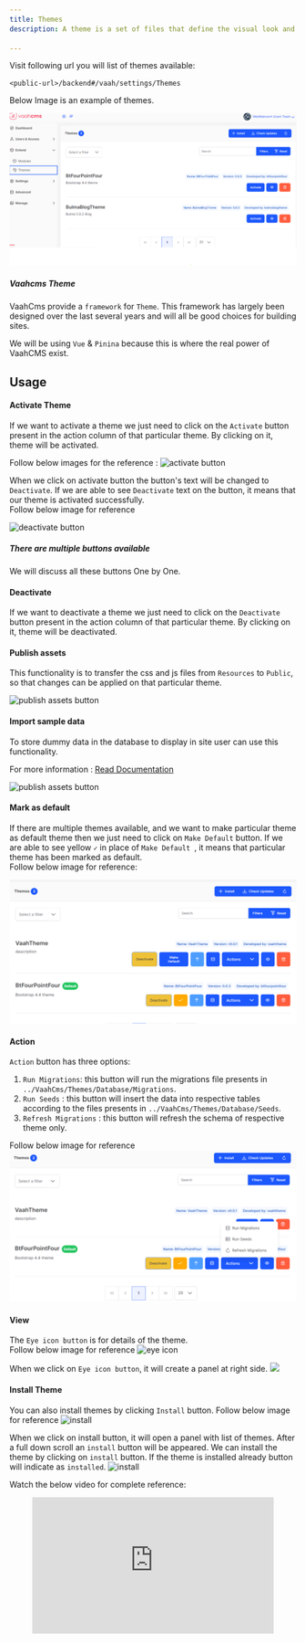 ```yaml
---
title: Themes
description: A theme is a set of files that define the visual look and feel of your site. The modules that run on your site determine which content (including HTML text and other data stored in the database, uploaded images, and any other asset files) is displayed on the pages of your site. The theme determines the HTML markup and CSS styling that wraps the content.

---
```






Visit following url you will list of themes available:
```http request
<public-url>/backend#/vaah/settings/Themes
```
Below Image is an example of themes.

<img src="/images/2.x-themes-1.png">


##### Vaahcms Theme

VaahCms provide a `framework` for `Theme`. This framework has largely been designed over the last several years and will all be good choices for building sites.

We will be using `Vue` & `Pinina` because this is where the real power of VaahCMS exist.

## Usage

#### Activate Theme

If we want to activate a theme we just need to click on the  `Activate` button present in the action column of that particular theme. By clicking on it, theme will be activated.

Follow below images for the reference :
<img src="/images/e-themes-1.png" alt="activate button">

When we click on activate button the button's text will be changed to ```Deactivate```.
If we are able to see ```Deactivate``` text on the button, it means that our theme is activated successfully.   
Follow below image for reference

<img src="/images/e-themes-2.png" alt="deactivate button">

##### There are multiple buttons available
We will discuss all these buttons One by One.

#### Deactivate
If we want to deactivate a theme we just need to click on the  `Deactivate` button present in the action column of that particular theme. By clicking on it, theme will be deactivated.


#### Publish assets

This functionality is to transfer the css and js files from `Resources` to `Public`, so that changes can be applied on that particular theme.

<img src="/images/e-themes-3.png" alt="publish assets button">

#### Import sample data

To store dummy data in the database to display in site user can use this functionality.

For more information : [Read Documentation](/vaahcms-2/theme/import-data)

<img src="/images/e-themes-4.png" alt="publish assets button">

#### Mark as default

If there are multiple themes available, and we want to make particular theme as default
theme then we just need to click on    `Make Default` button.
If we are able to see yellow `✓` in place of ```Make Default ```, it means that particular theme 
has been marked as default.   
Follow below image for reference:

<img src="/images/2.x-themes-6.png">

#### Action

`Action` button has three options:   
1. `Run Migrations`: this button will run the migrations file presents in `../VaahCms/Themes/Database/Migrations`. 
2. `Run Seeds` : this button will insert the data into respective tables according to the files presents in `../VaahCms/Themes/Database/Seeds`.
3. `Refresh Migrations` : this button will refresh the schema of respective theme only.

Follow below image for reference
<img src="/images/2.x-themes-7.png">

#### View

The `Eye icon button` is for details of the theme.   
Follow below image for reference
<img src="/images/e-themes-5.png" alt="eye icon">

When we click on `Eye icon button`, it will create a panel at right side.
<img src="/images/e-themes-6.png">

#### Install Theme

You can also install themes by clicking `Install` button.
Follow below image for reference
<img src="/images/e-themes-7.png" alt="install">

When we click on install button, it will open a panel with list of themes.
After a full down scroll an `install` button will be appeared. We can install the theme by clicking on ```install``` button.
If the theme is installed already button will indicate as `installed`.
<img src="/images/e-themes-8.png" alt="install">

Watch the below video for complete reference:

<figure>
  <iframe src="https://www.youtube.com/embed/Zm-qX9LUTAs" frameborder="0" allowfullscreen="true" style="width: 100%; aspect-ratio: 16/9;"> </iframe>
</figure>










